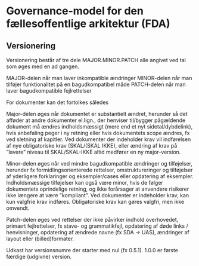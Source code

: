 # Governance-model for den fællesoffentlige arkitektur (FDA)

## Versionering

Versionering består af tre dele MAJOR.MINOR.PATCH alle angivet ved tal som øges med en ad gangen.

MAJOR-delen når man laver inkompatible ændringer
MINOR-delen når man tilføjer funktionalitet på en bagudkompatibel måde
PATCH-delen når man laver bagudkompatible fejlrettelser

For dokumenter kan det fortolkes således

Major-delen øges når dokumentet er substantielt ændret, herunder så det afføder at andre dokumenter el.lign., der henviser til/bygger pågældende dokument må ændres indholdsmæssigt (mere end et nyt sidetal/dybdelink), hvis anbefaling peger i ny retning eller hvis dokumentets scope ændres, fx ved sletning af kapitler. Ved dokumenter der indeholder krav vil indførelsen af nye obligatoriske krav (SKAL/(SKAL IKKE), eller ændring af krav på ”lavere” niveau til SKAL/SKAL-IKKE altid medfører en ny major-version.

Minor-delen øges når ved mindre bagudkompatible ændringer og tilføjelser, herunder fx formidlingsorienterede rettelser, omstruktureringer og tilføjelser af yderligere forklaringer og eksempler/cases eller opdatering af eksempler. Indholdsmæssige tilføjelser kan også være minor, hvis de følger dokumentets oprindelige retning, og ikke forårsager at anvendere risikerer ikke længere at være ”kompliant”. Ved dokumenter er indeholder krav, kan kun valgfrie krav indføres. Obligatoriske krav kan gøres valgfri, men ikke omvendt.

Patch-delen øges ved rettelser der ikke påvirker indhold overhovedet, primært fejlrettelser, fx stave- og grammatikfejl, opdatering af døde links / henvisninger, opdatering af ændrede navne (fx SDA -> UAS), ændringer af layout eller (billed)formater.

Udkast har versionsnumre der starter med nul (fx 0.5.1). 1.0.0 er første færdige (udgivne) version.
